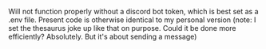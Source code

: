 Will not function properly without a discord bot token, which is best set as a .env file. 
Present code is otherwise identical to my personal version
(note: I set the thesaurus joke up like that on purpose. Could it be done more efficiently? Absolutely. But it's about sending a message)
